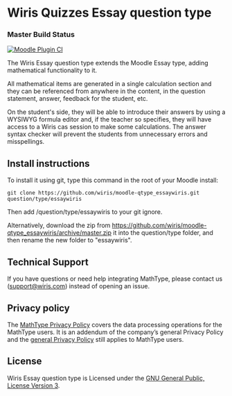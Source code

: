# Wiris Quizzes Essay question type
### Master Build Status
[![Moodle Plugin CI](https://github.com/wiris/moodle-qtype_essaywiris/actions/workflows/ci.yml/badge.svg)](https://github.com/wiris/moodle-qtype_essaywiris/actions/workflows/ci.yml)

The Wiris Essay question type extends the Moodle Essay type, adding mathematical functionality to it.

All mathematical items are generated in a single calculation section and they can be referenced from anywhere in the content, in the question statement, answer, feedback for the student, etc.

On the student's side, they will be able to introduce their answers by using a WYSIWYG formula editor and, if the teacher so specifies, they will have access to a Wiris cas session to make some calculations. The answer syntax checker will prevent the students from unnecessary errors and misspellings.

## Install instructions

To install it using git, type this command in the root of your Moodle install:
```
git clone https://github.com/wiris/moodle-qtype_essaywiris.git question/type/essaywiris
```

Then add /question/type/essaywiris to your git ignore.

Alternatively, download the zip from <https://github.com/wiris/moodle-qtype_essaywiris/archive/master.zip> it into the question/type folder, and then rename the new folder to "essaywiris".

## Technical Support

If you have questions or need help integrating MathType, please contact us (support@wiris.com) instead of opening an issue.

## Privacy policy

The [MathType Privacy Policy](https://www.wiris.com/mathtype/privacy-policy) covers the data processing operations for the MathType users. It is an addendum of the company’s general Privacy Policy and the [general Privacy Policy](https://wiris.com/en/privacy-policy) still applies to MathType users.

## License

Wiris Essay question type is Licensed under the [GNU General Public, License Version 3](https://www.gnu.org/licenses/gpl-3.0.en.html).
